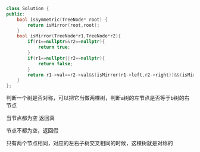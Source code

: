 ```cpp
class Solution {
public:
    bool isSymmetric(TreeNode* root) {
        return isMirror(root,root);
    }
    bool isMirror(TreeNode*r1,TreeNode*r2){
        if(r1==nullptr&&r2==nullptr){
            return true;
        }
        if(r1==nullptr||r2==nullptr){
            return false;
        }
        return r1->val==r2->val&&(isMirror(r1->left,r2->right))&&(isMirror(r1->right,r2->left));
    }
};
```

判断一个树是否对称，可以把它当做两棵树，判断a树的左节点是否等于b树的右节点

当节点都为空 返回真

节点不都为空，返回假

只有两个节点相同，对应的左右子树交叉相同的时候，这棵树就是对称的